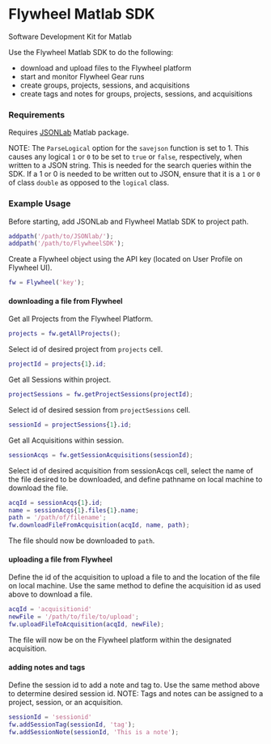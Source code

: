 # Flywheel Matlab SDK
Software Development Kit for Matlab

Use the Flywheel Matlab SDK to do the following:
* download and upload files to the Flywheel platform
* start and monitor Flywheel Gear runs
* create groups, projects, sessions, and acquisitions
* create tags and notes for groups, projects, sessions, and acquisitions

### Requirements
Requires [JSONLab](https://www.mathworks.com/matlabcentral/fileexchange/33381-jsonlab--a-toolbox-to-encode-decode-json-files) Matlab package.

NOTE: The `ParseLogical` option for the `savejson` function is set to 1. This causes any logical `1` or `0` to be set to `true` or `false`, respectively, when written to a JSON string. This is needed for the search queries within the SDK. If a 1 or 0 is needed to be written out to JSON, ensure that it is a `1` or `0` of class `double` as opposed to the `logical` class. 

### Example Usage
Before starting, add JSONLab and Flywheel Matlab SDK to project path.

```matlab
addpath('/path/to/JSONlab/');
addpath('/path/to/FlywheelSDK');
```

Create a Flywheel object using the API key (located on User Profile on Flywheel UI).
```matlab
fw = Flywheel('key');
```

#### downloading a file from Flywheel

Get all Projects from the Flywheel Platform.
```matlab
projects = fw.getAllProjects();
```

Select id of desired project from `projects` cell.
```matlab
projectId = projects{1}.id;
```

Get all Sessions within project.
```matlab
projectSessions = fw.getProjectSessions(projectId);
```

Select id of desired session from `projectSessions` cell.
```matlab
sessionId = projectSessions{1}.id;
```

Get all Acquisitions within session.
```matlab
sessionAcqs = fw.getSessionAcquisitions(sessionId);
```

Select id of desired acquisition from sessionAcqs cell, select the name of the file desired to be downloaded, and define pathname on local machine to download the file.
```matlab
acqId = sessionAcqs{1}.id;
name = sessionAcqs{1}.files{1}.name;
path = '/path/of/filename';
fw.downloadFileFromAcquisition(acqId, name, path);
```

The file should now be downloaded to `path`.


#### uploading a file from Flywheel

Define the id of the acquisition to upload a file to and the location of the file on local machine. Use the same method to define the acquisition id as used above to download a file.
```matlab
acqId = 'acquisitionid'
newFile = '/path/to/file/to/upload';
fw.uploadFileToAcquisition(acqId, newFile);
```

The file will now be on the Flywheel platform within the designated acquisition.


#### adding notes and tags
Define the session id to add a note and tag to. Use the same method above to determine desired session id. NOTE: Tags and notes can be assigned to a project, session, or an acquisition.
```matlab
sessionId = 'sessionid'
fw.addSessionTag(sessionId, 'tag');
fw.addSessionNote(sessionId, 'This is a note');
```
